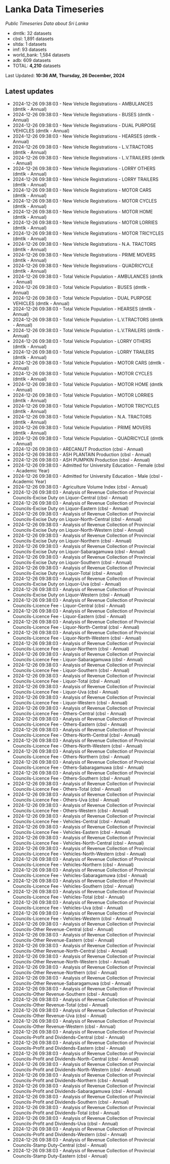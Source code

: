 # Lanka Data Timeseries
*Public Timeseries Data about Sri Lanka*

* dmtlk: 32 datasets
* cbsl: 1,891 datasets
* sltda: 1 datasets
* imf: 93 datasets
* world_bank: 1,584 datasets
* adb: 609 datasets
* TOTAL: **4,210** datasets

Last Updated: **10:36 AM, Thursday, 26 December, 2024**

## Latest updates

* 2024-12-26 09:38:03 - New Vehicle Registrations - AMBULANCES (dmtlk - Annual)
* 2024-12-26 09:38:03 - New Vehicle Registrations - BUSES (dmtlk - Annual)
* 2024-12-26 09:38:03 - New Vehicle Registrations - DUAL PURPOSE VEHICLES (dmtlk - Annual)
* 2024-12-26 09:38:03 - New Vehicle Registrations - HEARSES (dmtlk - Annual)
* 2024-12-26 09:38:03 - New Vehicle Registrations - L.V.TRACTORS (dmtlk - Annual)
* 2024-12-26 09:38:03 - New Vehicle Registrations - L.V.TRAILERS (dmtlk - Annual)
* 2024-12-26 09:38:03 - New Vehicle Registrations - LORRY OTHERS (dmtlk - Annual)
* 2024-12-26 09:38:03 - New Vehicle Registrations - LORRY TRAILERS (dmtlk - Annual)
* 2024-12-26 09:38:03 - New Vehicle Registrations - MOTOR CARS (dmtlk - Annual)
* 2024-12-26 09:38:03 - New Vehicle Registrations - MOTOR CYCLES (dmtlk - Annual)
* 2024-12-26 09:38:03 - New Vehicle Registrations - MOTOR HOME (dmtlk - Annual)
* 2024-12-26 09:38:03 - New Vehicle Registrations - MOTOR LORRIES (dmtlk - Annual)
* 2024-12-26 09:38:03 - New Vehicle Registrations - MOTOR TRICYCLES (dmtlk - Annual)
* 2024-12-26 09:38:03 - New Vehicle Registrations - N.A. TRACTORS (dmtlk - Annual)
* 2024-12-26 09:38:03 - New Vehicle Registrations - PRIME MOVERS (dmtlk - Annual)
* 2024-12-26 09:38:03 - New Vehicle Registrations - QUADRICYCLE (dmtlk - Annual)
* 2024-12-26 09:38:03 - Total Vehicle Population - AMBULANCES (dmtlk - Annual)
* 2024-12-26 09:38:03 - Total Vehicle Population - BUSES (dmtlk - Annual)
* 2024-12-26 09:38:03 - Total Vehicle Population - DUAL PURPOSE VEHICLES (dmtlk - Annual)
* 2024-12-26 09:38:03 - Total Vehicle Population - HEARSES (dmtlk - Annual)
* 2024-12-26 09:38:03 - Total Vehicle Population - L.V.TRACTORS (dmtlk - Annual)
* 2024-12-26 09:38:03 - Total Vehicle Population - L.V.TRAILERS (dmtlk - Annual)
* 2024-12-26 09:38:03 - Total Vehicle Population - LORRY OTHERS (dmtlk - Annual)
* 2024-12-26 09:38:03 - Total Vehicle Population - LORRY TRAILERS (dmtlk - Annual)
* 2024-12-26 09:38:03 - Total Vehicle Population - MOTOR CARS (dmtlk - Annual)
* 2024-12-26 09:38:03 - Total Vehicle Population - MOTOR CYCLES (dmtlk - Annual)
* 2024-12-26 09:38:03 - Total Vehicle Population - MOTOR HOME (dmtlk - Annual)
* 2024-12-26 09:38:03 - Total Vehicle Population - MOTOR LORRIES (dmtlk - Annual)
* 2024-12-26 09:38:03 - Total Vehicle Population - MOTOR TRICYCLES (dmtlk - Annual)
* 2024-12-26 09:38:03 - Total Vehicle Population - N.A. TRACTORS (dmtlk - Annual)
* 2024-12-26 09:38:03 - Total Vehicle Population - PRIME MOVERS (dmtlk - Annual)
* 2024-12-26 09:38:03 - Total Vehicle Population - QUADRICYCLE (dmtlk - Annual)
* 2024-12-26 09:38:03 - ARECANUT Production (cbsl - Annual)
* 2024-12-26 09:38:03 - ASH PLANTAIN Production (cbsl - Annual)
* 2024-12-26 09:38:03 - ASH PUMPKIN Production (cbsl - Annual)
* 2024-12-26 09:38:03 - Admitted for University Education - Female (cbsl - Academic Year)
* 2024-12-26 09:38:03 - Admitted for University Education - Male (cbsl - Academic Year)
* 2024-12-26 09:38:03 - Agriculture Volume Index (cbsl - Annual)
* 2024-12-26 09:38:03 - Analysis of Revenue Collection of Provincial Councils-Excise Duty on Liquor-Central (cbsl - Annual)
* 2024-12-26 09:38:03 - Analysis of Revenue Collection of Provincial Councils-Excise Duty on Liquor-Eastern (cbsl - Annual)
* 2024-12-26 09:38:03 - Analysis of Revenue Collection of Provincial Councils-Excise Duty on Liquor-North-Central (cbsl - Annual)
* 2024-12-26 09:38:03 - Analysis of Revenue Collection of Provincial Councils-Excise Duty on Liquor-North-Western (cbsl - Annual)
* 2024-12-26 09:38:03 - Analysis of Revenue Collection of Provincial Councils-Excise Duty on Liquor-Northern (cbsl - Annual)
* 2024-12-26 09:38:03 - Analysis of Revenue Collection of Provincial Councils-Excise Duty on Liquor-Sabaragamuwa (cbsl - Annual)
* 2024-12-26 09:38:03 - Analysis of Revenue Collection of Provincial Councils-Excise Duty on Liquor-Southern (cbsl - Annual)
* 2024-12-26 09:38:03 - Analysis of Revenue Collection of Provincial Councils-Excise Duty on Liquor-Total (cbsl - Annual)
* 2024-12-26 09:38:03 - Analysis of Revenue Collection of Provincial Councils-Excise Duty on Liquor-Uva (cbsl - Annual)
* 2024-12-26 09:38:03 - Analysis of Revenue Collection of Provincial Councils-Excise Duty on Liquor-Western (cbsl - Annual)
* 2024-12-26 09:38:03 - Analysis of Revenue Collection of Provincial Councils-Licence Fee - Liquor-Central (cbsl - Annual)
* 2024-12-26 09:38:03 - Analysis of Revenue Collection of Provincial Councils-Licence Fee - Liquor-Eastern (cbsl - Annual)
* 2024-12-26 09:38:03 - Analysis of Revenue Collection of Provincial Councils-Licence Fee - Liquor-North-Central (cbsl - Annual)
* 2024-12-26 09:38:03 - Analysis of Revenue Collection of Provincial Councils-Licence Fee - Liquor-North-Western (cbsl - Annual)
* 2024-12-26 09:38:03 - Analysis of Revenue Collection of Provincial Councils-Licence Fee - Liquor-Northern (cbsl - Annual)
* 2024-12-26 09:38:03 - Analysis of Revenue Collection of Provincial Councils-Licence Fee - Liquor-Sabaragamuwa (cbsl - Annual)
* 2024-12-26 09:38:03 - Analysis of Revenue Collection of Provincial Councils-Licence Fee - Liquor-Southern (cbsl - Annual)
* 2024-12-26 09:38:03 - Analysis of Revenue Collection of Provincial Councils-Licence Fee - Liquor-Total (cbsl - Annual)
* 2024-12-26 09:38:03 - Analysis of Revenue Collection of Provincial Councils-Licence Fee - Liquor-Uva (cbsl - Annual)
* 2024-12-26 09:38:03 - Analysis of Revenue Collection of Provincial Councils-Licence Fee - Liquor-Western (cbsl - Annual)
* 2024-12-26 09:38:03 - Analysis of Revenue Collection of Provincial Councils-Licence Fee - Others-Central (cbsl - Annual)
* 2024-12-26 09:38:03 - Analysis of Revenue Collection of Provincial Councils-Licence Fee - Others-Eastern (cbsl - Annual)
* 2024-12-26 09:38:03 - Analysis of Revenue Collection of Provincial Councils-Licence Fee - Others-North-Central (cbsl - Annual)
* 2024-12-26 09:38:03 - Analysis of Revenue Collection of Provincial Councils-Licence Fee - Others-North-Western (cbsl - Annual)
* 2024-12-26 09:38:03 - Analysis of Revenue Collection of Provincial Councils-Licence Fee - Others-Northern (cbsl - Annual)
* 2024-12-26 09:38:03 - Analysis of Revenue Collection of Provincial Councils-Licence Fee - Others-Sabaragamuwa (cbsl - Annual)
* 2024-12-26 09:38:03 - Analysis of Revenue Collection of Provincial Councils-Licence Fee - Others-Southern (cbsl - Annual)
* 2024-12-26 09:38:03 - Analysis of Revenue Collection of Provincial Councils-Licence Fee - Others-Total (cbsl - Annual)
* 2024-12-26 09:38:03 - Analysis of Revenue Collection of Provincial Councils-Licence Fee - Others-Uva (cbsl - Annual)
* 2024-12-26 09:38:03 - Analysis of Revenue Collection of Provincial Councils-Licence Fee - Others-Western (cbsl - Annual)
* 2024-12-26 09:38:03 - Analysis of Revenue Collection of Provincial Councils-Licence Fee - Vehicles-Central (cbsl - Annual)
* 2024-12-26 09:38:03 - Analysis of Revenue Collection of Provincial Councils-Licence Fee - Vehicles-Eastern (cbsl - Annual)
* 2024-12-26 09:38:03 - Analysis of Revenue Collection of Provincial Councils-Licence Fee - Vehicles-North-Central (cbsl - Annual)
* 2024-12-26 09:38:03 - Analysis of Revenue Collection of Provincial Councils-Licence Fee - Vehicles-North-Western (cbsl - Annual)
* 2024-12-26 09:38:03 - Analysis of Revenue Collection of Provincial Councils-Licence Fee - Vehicles-Northern (cbsl - Annual)
* 2024-12-26 09:38:03 - Analysis of Revenue Collection of Provincial Councils-Licence Fee - Vehicles-Sabaragamuwa (cbsl - Annual)
* 2024-12-26 09:38:03 - Analysis of Revenue Collection of Provincial Councils-Licence Fee - Vehicles-Southern (cbsl - Annual)
* 2024-12-26 09:38:03 - Analysis of Revenue Collection of Provincial Councils-Licence Fee - Vehicles-Total (cbsl - Annual)
* 2024-12-26 09:38:03 - Analysis of Revenue Collection of Provincial Councils-Licence Fee - Vehicles-Uva (cbsl - Annual)
* 2024-12-26 09:38:03 - Analysis of Revenue Collection of Provincial Councils-Licence Fee - Vehicles-Western (cbsl - Annual)
* 2024-12-26 09:38:03 - Analysis of Revenue Collection of Provincial Councils-Other Revenue-Central (cbsl - Annual)
* 2024-12-26 09:38:03 - Analysis of Revenue Collection of Provincial Councils-Other Revenue-Eastern (cbsl - Annual)
* 2024-12-26 09:38:03 - Analysis of Revenue Collection of Provincial Councils-Other Revenue-North-Central (cbsl - Annual)
* 2024-12-26 09:38:03 - Analysis of Revenue Collection of Provincial Councils-Other Revenue-North-Western (cbsl - Annual)
* 2024-12-26 09:38:03 - Analysis of Revenue Collection of Provincial Councils-Other Revenue-Northern (cbsl - Annual)
* 2024-12-26 09:38:03 - Analysis of Revenue Collection of Provincial Councils-Other Revenue-Sabaragamuwa (cbsl - Annual)
* 2024-12-26 09:38:03 - Analysis of Revenue Collection of Provincial Councils-Other Revenue-Southern (cbsl - Annual)
* 2024-12-26 09:38:03 - Analysis of Revenue Collection of Provincial Councils-Other Revenue-Total (cbsl - Annual)
* 2024-12-26 09:38:03 - Analysis of Revenue Collection of Provincial Councils-Other Revenue-Uva (cbsl - Annual)
* 2024-12-26 09:38:03 - Analysis of Revenue Collection of Provincial Councils-Other Revenue-Western (cbsl - Annual)
* 2024-12-26 09:38:03 - Analysis of Revenue Collection of Provincial Councils-Profit and Dividends-Central (cbsl - Annual)
* 2024-12-26 09:38:03 - Analysis of Revenue Collection of Provincial Councils-Profit and Dividends-Eastern (cbsl - Annual)
* 2024-12-26 09:38:03 - Analysis of Revenue Collection of Provincial Councils-Profit and Dividends-North-Central (cbsl - Annual)
* 2024-12-26 09:38:03 - Analysis of Revenue Collection of Provincial Councils-Profit and Dividends-North-Western (cbsl - Annual)
* 2024-12-26 09:38:03 - Analysis of Revenue Collection of Provincial Councils-Profit and Dividends-Northern (cbsl - Annual)
* 2024-12-26 09:38:03 - Analysis of Revenue Collection of Provincial Councils-Profit and Dividends-Sabaragamuwa (cbsl - Annual)
* 2024-12-26 09:38:03 - Analysis of Revenue Collection of Provincial Councils-Profit and Dividends-Southern (cbsl - Annual)
* 2024-12-26 09:38:03 - Analysis of Revenue Collection of Provincial Councils-Profit and Dividends-Total (cbsl - Annual)
* 2024-12-26 09:38:03 - Analysis of Revenue Collection of Provincial Councils-Profit and Dividends-Uva (cbsl - Annual)
* 2024-12-26 09:38:03 - Analysis of Revenue Collection of Provincial Councils-Profit and Dividends-Western (cbsl - Annual)
* 2024-12-26 09:38:03 - Analysis of Revenue Collection of Provincial Councils-Stamp Duty-Central (cbsl - Annual)
* 2024-12-26 09:38:03 - Analysis of Revenue Collection of Provincial Councils-Stamp Duty-Eastern (cbsl - Annual)